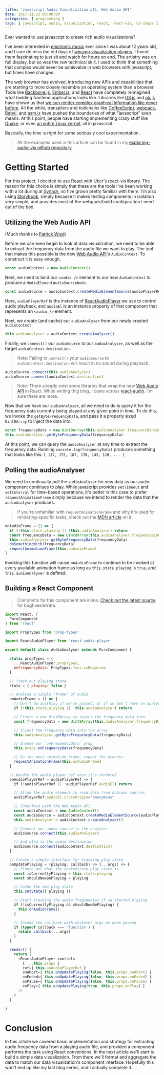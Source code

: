 ```yaml
---
title: 'Javascript Audio Visualization pt1, Web Audio API'
date: 2017-11-23 00:00:00
categories: [ programming ]
tags: [ javascript, audio, visualization, react, react-vis, d3-shape ]
---
```

Ever wanted to use javascript to create rich audio visualizations?

I've been interested in [electronic music](https://soundcloud.com/egeste) ever since I was about 12 years old, and I sure do miss the old days of [winamp visualization plugins](https://en.wikipedia.org/wiki/Winamp). I found them fascinating to just sit and watch for hours on end. The artistry was on full display, but so was the raw technical skill. I used to think that something that complex would never be achievable in web browsers with javascript, but times have changed.

The web browser has evolved, introducing new APIs and capabilities that are starting to more closely resemble an operating system than a browser. Tools like [Backbone.js](http://backbonejs.org/), [Ember.js](https://www.emberjs.com/), and [React](https://reactjs.org/) have completely reimagined what building frontend applications looks like. Libraries like [D3.js](https://d3js.org/) and [p5.js](https://p5js.org/) have shown us that [we can render complex graphical information like never before](https://github.com/d3/d3/wiki/Gallery). All the while, transpilers and toolchains like [CoffeeScript](http://coffeescript.org/), [webpack](https://webpack.js.org/), [Babel](https://babeljs.io/), and [asm.js](http://asmjs.org/) have pushed the boundaries of what "javascript" even means. At this point, people have starting implementing crazy stuff like [Quake](http://www.quakejs.com/), or even [an entire Linux kernel](https://bellard.org/jslinux/), all in javascript.

Basically, the time is right for some seriously cool experimentation.

> All the examples used in this article can be found in my [exploring-audio-vis github repository](https://github.com/egeste/exploring-audio-vis/)

# Getting Started

For this project, I decided to use [React](https://reactjs.org/) with Uber's [react-vis](https://github.com/uber/react-vis) library. The reason for this choice is simply that these are the tools I've been working with a lot during at [Synack](https://www.synack.com/), so I've grown pretty familiar with them. I'm also using [Storybook](https://storybook.js.org/), simply because it makes testing components in isolation very simple, and provides most of the webpack/build configuration I need out of the box.

## Utilizing the Web Audio API

(Much thanks to [Patrick Wied](https://www.patrick-wied.at/blog/how-to-create-audio-visualizations-with-javascript-html))


Before we can even begin to look at data visualization, we need to be able to extract the frequency data from the audio file we want to play. The tool that makes this possible is the new [Web Audio API](https://developer.mozilla.org/en-US/docs/Web/API/Web_Audio_API)'s `AudioContext`. To construct it is easy enough.

```javascript
const audioContext = new AudioContext()
```

Next, we need to bind our `<audio />` element to our new `AudioContext` to produce a `MediaElementAudioSourceNode`.

```javascript
const audioSource = audioContext.createMediaElementSource(audioPlayerRef.audioEl)
```

Here, `audioPlayerRef` is the instance of [ReactAudioPlayer](...) we use to control audio playback, and `audioEl` is an instance property of that component that represents an `<audio />` element.

Next, we create (and cache) our `audioAnalyser` from our newly created `audioContext`

```javascript
this.audioAnalyser = audioContext.createAnalyser()
```

Finally, we `connect()` our `audioSource` to our `audioAnalyser`, as well as the target `audioContext` `destination`.

> Note: Failing to `connect()` your `audioSource` to `audioContext.destination` will result in no sound during playback.

```javascript
audioSource.connect(this.audioAnalyser)
audioSource.connect(audioContext.destination)
```

> Note: There already exist some libraries that wrap the new [Web Audio API](https://developer.mozilla.org/en-US/docs/Web/API/Web_Audio_API) in React. While writing thig blog, I came across [react-audio](https://www.npmjs.com/package/react-audio). I'm sure there are more.

Now that we have our `audioAnalyser`, all we need to do is query it for the frequency data currently being played at any given point in time. To do this, we invoke the `getByteFrequencyData`, and pass it a properly sized `Uint8Array` to inject the data into.

```javascript
const frequencyData = new Uint8Array(this.audioAnalyser.frequencyBinCount)
this.audioAnalyser.getByteFrequencyData(frequencyData)
```

At this point, we can query the `audioAnalyser` at any time to extract the frequency data. Running `console.log(frequencyData)` produces something that looks like this: `[ 137, 172, 187, 176, 143, 120, ... ]`

## Polling the audioAnalyser

We need to continually poll the `audioAnalyser` for new data as our audio component continues to play. While javascript provides `setTimeout` and `setInterval` for time-based operations, it's better in this case to prefer `requestAnimationFrame` simply because we intend to render the data that the `audioAnalyser` produces.

> If you're unfamiliar with `requestAnimationFrame` and why it's used for rendering-specific tasks, check out the [MDN article](https://developer.mozilla.org/en-US/docs/Web/API/window/requestAnimationFrame) on it.

```javascript
onAudioFrame = () => {
  if (!this.state.playing || !this.audioAnalyser) return
  const frequencyData = new Uint8Array(this.audioAnalyser.frequencyBinCount)
  this.audioAnalyser.getByteFrequencyData(frequencyData)
  doSomethingWith(frequencyData)
  requestAnimationFrame(this.onAudioFrame)
}
```

Invoking this function will cause `onAudioFrame` to continue to be invoked at every available animation frame as long as `this.state.playing` is `true`, and `this.audioAnalyser` is defined.


## Building a React Component

> Comments for this component are inline. [Check out the latest source](https://github.com/egeste/exploring-audio-vis/blob/master/src/components/AudioAnalyser.js) for bugfixes/errata.

```javascript
import React, {
  PureComponent
} from 'react'

import PropTypes from 'prop-types'

import ReactAudioPlayer from 'react-audio-player'

export default class AudioAnalyser extends PureComponent {

  static propTypes = {
    ...ReactAudioPlayer.propTypes,
    onFrequencyData: PropTypes.func.isRequired
  }

  // Track our playing state
  state = { playing: false }

  // Analyse a single "frame" of audio
  onAudioFrame = () => {
    // Don't do anything if we're paused, or if we don't have an analyser
    if (!this.state.playing || !this.audioAnalyser) return

    // Create a new Uint8Array to inject the frequency data into
    const frequencyData = new Uint8Array(this.audioAnalyser.frequencyBinCount)

    // Inject the frequency data into the array
    this.audioAnalyser.getByteFrequencyData(frequencyData)

    // Invoke our `onFrequencyData` prop
    this.props.onFrequencyData(frequencyData)

    // On the next animation frame, repeat the process
    requestAnimationFrame(this.onAudioFrame)
  }

  // Handle the audio player ref once it's rendered
  onAudioPlayerRef = audioPlayerRef => {
    if (!audioPlayerRef || !audioPlayerRef.audioEl) return

    // Allow the audio element to read data from dubious sources
    audioPlayerRef.audioEl.crossOrigin="anonymous"

    // Interface with the Web Audio API
    const audioContext = new AudioContext()
    const audioSource = audioContext.createMediaElementSource(audioPlayerRef.audioEl)
    this.audioAnalyser = audioContext.createAnalyser()

    // Connect our audio source to the analyser
    audioSource.connect(this.audioAnalyser)

    // And also to the audio destination
    audioSource.connect(audioContext.destination)
  }

  // Create a simple interface for tracking play state
  onUpdatePlaying = (playing, callback) => (...args) => {
    // Figure out what the current/new play state is
    const isCurrentlyPlaying = this.state.playing
    const shouldNowBePlaying = playing

    // Cache the new play state
    this.setState({ playing })

    // Start tracking the audio frequencies if we started playing
    if (!isCurrentlyPlaying && shouldNowBePlaying) {
      this.onAudioFrame()
    }

    // Invoke the callback with whatever args we were passed
    if (typeof callback === 'function') {
      return callback(...args)
    }
  }

  render() {
    return (
      <ReactAudioPlayer controls
        { ...this.props }
        ref={ this.onAudioPlayerRef }
        onAbort={ this.onUpdatePlaying(false, this.props.onAbort) }
        onEnded={ this.onUpdatePlaying(false, this.props.onEnded) }
        onPause={ this.onUpdatePlaying(false, this.props.onPause) }
        onPlay={ this.onUpdatePlaying(true, this.props.onPlay) }
      />
    )
  }

}
```

# Conclusion

In this article we covered basic implementation and strategy for extracting audio frequency data from a playing audio file, and provided a component performs the task using React conventions. In the next article we'll start to build a simple data visualization. From there we'll format and aggregate the data to match our data visualization's component interface. Hopefully this won't end up like my last blog series, and I actually complete it.
